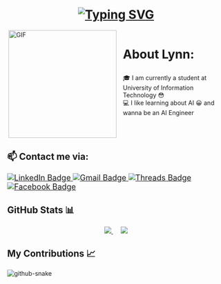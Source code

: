 <div>
    <h1 align="center">
        <a href="https://git.io/typing-svg">
        <img src="https://readme-typing-svg.herokuapp.com?font=Fira+Code&pause=1000&color=F73961&center=true&vCenter=true&random=false&width=435&lines=Hello%2C+I+am+Lynn+%F0%9F%98%8A" alt="Typing SVG" /></a>
    </h1>
    <div id="aboutme" style="display: flex; align-items: flex-start; gap: 15px;">
        <img alt="GIF" align="right" src="https://media.giphy.com/media/WrNWPknO6rajK4Yx7n/giphy.gif" width="250px" height="250px" />
        <div style="flex: 1;">
            <h3 style="font-size: 28px; font-weight: bold;">About Lynn:</h3>
            <ul style="list-style-type: none; padding-left: 0;">
                <li> 🎓 I am currently a student at University of Information Technology 😳</li>
                <li> 💻 I like learning about AI 😀 and wanna be an AI Engineer </li>
            </ul>
        </div>
    </div>
    <div>
        <div class="markdown-heading" dir="auto">
            <h2 class="heading-element" dir="auto">📫 Contact me via:</h2>
        </div>
        <div id="contact-block" style="font-size: 18px;">
            <div id="badges" align="left">
                <a href="https://www.linkedin.com/in/linh-ly-60371625a/">
                    <img src="https://img.shields.io/badge/LinkedIn-blue?style=for-the-badge&logo=linkedin&logoColor=white" alt="LinkedIn Badge"/>
                </a>
                <a href="22520766@gm.uit.edu.vn">
                    <img src="https://img.shields.io/badge/Gmail-red?style=for-the-badge&logo=gmail&logoColor=white" alt="Gmail Badge"/>
                </a>
                <a href="https://www.threads.net/@lynn.nekkk">
                    <img src="https://img.shields.io/badge/Threads-black?style=for-the-badge&logo=threads&logoColor=white" alt="Threads Badge"/>
                </a>
                <a href="https://www.facebook.com/profile.php?id=100004107859002">
                    <img src="https://img.shields.io/badge/Facebook-blue?style=for-the-badge&logo=facebook&logoColor=white" alt="Facebook Badge"/>
                </a>
            </div> 
        </div>
        <div class="markdown-heading" dir="auto">
            <h2 class="heading-element" dir="auto">GitHub Stats 📊</h2>
        </div>
        <p align="center" dir="auto">
            <a target="_blank" rel="noopener noreferrer" href="https://github-readme-stats.vercel.app/api?username=Ly-Lynn&show_icons=true&theme=dark&hide_rank=true">
                <img src="https://github-readme-stats.vercel.app/api?username=Ly-Lynn&show_icons=true&theme=dark&hide_rank=true" style="max-width: 100%;">
            </a> 
            <a target="_blank" rel="noopener noreferrer" href="https://github-readme-stats.vercel.app/api/top-langs/?username=Ly-Lynn&layout=compact&theme=dark">
                <img src="https://github-readme-stats.vercel.app/api/top-langs/?username=Ly-Lynn&layout=compact&theme=dark" style="max-width: 100%;">
            </a>
        </p>
        <div class="markdown-heading" dir="auto">
            <h2 class="heading-element" dir="auto">My Contributions 📈</h2>
            <picture>
              <source media="(prefers-color-scheme: dark)" srcset="github-snake-dark.svg" />
              <source media="(prefers-color-scheme: light)" srcset="github-snake.svg" />
              <img alt="github-snake" src="github-snake.svg" />
            </picture>
        </div>
    </div>
</div>

